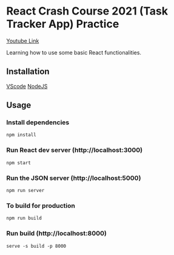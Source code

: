 # React Crash Course 2021 (Task Tracker App) Practice

[Youtube Link](https://www.youtube.com/watch?v=w7ejDZ8SWv8)

Learning how to use some basic React functionalities.

## Installation

[VScode](https://code.visualstudio.com/)
[NodeJS](https://nodejs.org/en/)

## Usage

### Install dependencies

```
npm install
```

### Run React dev server (http://localhost:3000)

```
npm start
```

### Run the JSON server (http://localhost:5000)

```
npm run server
```

### To build for production

```
npm run build
```

### Run build (http://localhost:8000)

```
serve -s build -p 8000
```